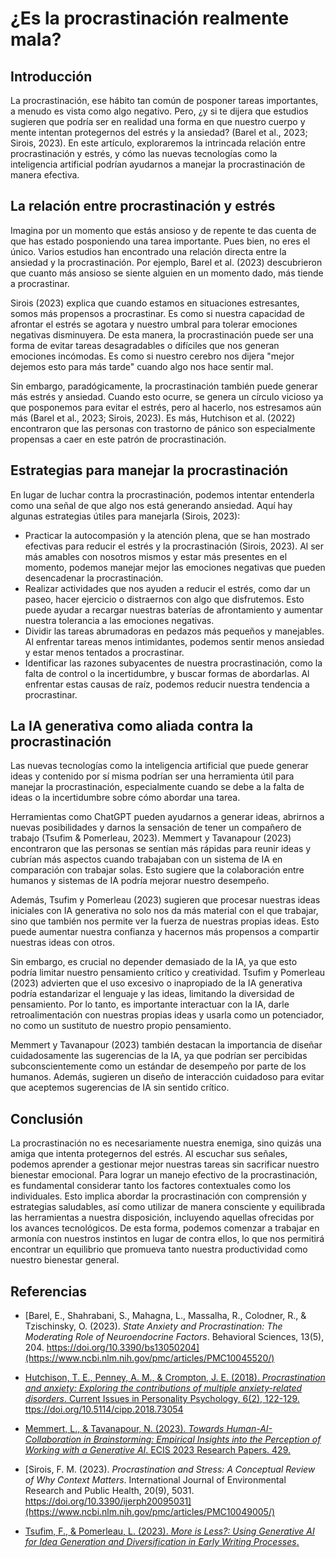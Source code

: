# ¿Es la procrastinación realmente mala?

## Introducción

La procrastinación, ese hábito tan común de posponer tareas importantes, a menudo es vista como algo negativo. Pero, ¿y si te dijera que estudios sugieren que podría ser en realidad una forma en que nuestro cuerpo y mente intentan protegernos del estrés y la ansiedad? (Barel et al., 2023; Sirois, 2023). En este artículo, exploraremos la intrincada relación entre procrastinación y estrés, y cómo las nuevas tecnologías como la inteligencia artificial podrían ayudarnos a manejar la procrastinación de manera efectiva.

## La relación entre procrastinación y estrés

Imagina por un momento que estás ansioso y de repente te das cuenta de que has estado posponiendo una tarea importante. Pues bien, no eres el único. Varios estudios han encontrado una relación directa entre la ansiedad y la procrastinación. Por ejemplo, Barel et al. (2023) descubrieron que cuanto más ansioso se siente alguien en un momento dado, más tiende a procrastinar.

Sirois (2023) explica que cuando estamos en situaciones estresantes, somos más propensos a procrastinar. Es como si nuestra capacidad de afrontar el estrés se agotara y nuestro umbral para tolerar emociones negativas disminuyera. De esta manera, la procrastinación puede ser una forma de evitar tareas desagradables o difíciles que nos generan emociones incómodas. Es como si nuestro cerebro nos dijera "mejor dejemos esto para más tarde" cuando algo nos hace sentir mal.

Sin embargo, paradógicamente, la procrastinación también puede generar más estrés y ansiedad. Cuando esto ocurre, se genera un círculo vicioso ya que posponemos para evitar el estrés, pero al hacerlo, nos estresamos aún más (Barel et al., 2023; Sirois, 2023). Es más, Hutchison et al. (2022) encontraron que las personas con trastorno de pánico son especialmente propensas a caer en este patrón de procrastinación.

## Estrategias para manejar la procrastinación

En lugar de luchar contra la procrastinación, podemos intentar entenderla como una señal de que algo nos está generando ansiedad. Aquí hay algunas estrategias útiles para manejarla (Sirois, 2023):

- Practicar la autocompasión y la atención plena, que se han mostrado efectivas para reducir el estrés y la procrastinación (Sirois, 2023). Al ser más amables con nosotros mismos y estar más presentes en el momento, podemos manejar mejor las emociones negativas que pueden desencadenar la procrastinación.
- Realizar actividades que nos ayuden a reducir el estrés, como dar un paseo, hacer ejercicio o distraernos con algo que disfrutemos. Esto puede ayudar a recargar nuestras baterías de afrontamiento y aumentar nuestra tolerancia a las emociones negativas.
- Dividir las tareas abrumadoras en pedazos más pequeños y manejables. Al enfrentar tareas menos intimidantes, podemos sentir menos ansiedad y estar menos tentados a procrastinar.
- Identificar las razones subyacentes de nuestra procrastinación, como la falta de control o la incertidumbre, y buscar formas de abordarlas. Al enfrentar estas causas de raíz, podemos reducir nuestra tendencia a procrastinar.

## La IA generativa como aliada contra la procrastinación

Las nuevas tecnologías como la inteligencia artificial que puede generar ideas y contenido por sí misma podrían ser una herramienta útil para manejar la procrastinación, especialmente cuando se debe a la falta de ideas o la incertidumbre sobre cómo abordar una tarea.

Herramientas como ChatGPT pueden ayudarnos a generar ideas, abrirnos a nuevas posibilidades y darnos la sensación de tener un compañero de trabajo (Tsufim & Pomerleau, 2023). Memmert y Tavanapour (2023) encontraron que las personas se sentían más rápidas para reunir ideas y cubrían más aspectos cuando trabajaban con un sistema de IA en comparación con trabajar solas. Esto sugiere que la colaboración entre humanos y sistemas de IA podría mejorar nuestro desempeño.

Además, Tsufim y Pomerleau (2023) sugieren que procesar nuestras ideas iniciales con IA generativa no solo nos da más material con el que trabajar, sino que también nos permite ver la fuerza de nuestras propias ideas. Esto puede aumentar nuestra confianza y hacernos más propensos a compartir nuestras ideas con otros.

Sin embargo, es crucial no depender demasiado de la IA, ya que esto podría limitar nuestro pensamiento crítico y creatividad. Tsufim y Pomerleau (2023) advierten que el uso excesivo o inapropiado de la IA generativa podría estandarizar el lenguaje y las ideas, limitando la diversidad de pensamiento. Por lo tanto, es importante interactuar con la IA, darle retroalimentación con nuestras propias ideas y usarla como un potenciador, no como un sustituto de nuestro propio pensamiento.

Memmert y Tavanapour (2023) también destacan la importancia de diseñar cuidadosamente las sugerencias de la IA, ya que podrían ser percibidas subconscientemente como un estándar de desempeño por parte de los humanos. Además, sugieren un diseño de interacción cuidadoso para evitar que aceptemos sugerencias de IA sin sentido crítico.

## Conclusión

La procrastinación no es necesariamente nuestra enemiga, sino quizás una amiga que intenta protegernos del estrés. Al escuchar sus señales, podemos aprender a gestionar mejor nuestras tareas sin sacrificar nuestro bienestar emocional. Para lograr un manejo efectivo de la procrastinación, es fundamental considerar tanto los factores contextuales como los individuales. Esto implica abordar la procrastinación con comprensión y estrategias saludables, así como utilizar de manera consciente y equilibrada las herramientas a nuestra disposición, incluyendo aquellas ofrecidas por los avances tecnológicos. De esta forma, podemos comenzar a trabajar en armonía con nuestros instintos en lugar de contra ellos, lo que nos permitirá encontrar un equilibrio que promueva tanto nuestra productividad como nuestro bienestar general.

## Referencias

- [Barel, E., Shahrabani, S., Mahagna, L., Massalha, R., Colodner, R., & Tzischinsky, O. (2023). *State Anxiety and Procrastination: The Moderating Role of Neuroendocrine Factors*. Behavioral Sciences, 13(5), 204. https://doi.org/10.3390/bs13050204](https://www.ncbi.nlm.nih.gov/pmc/articles/PMC10045520/)

- [Hutchison, T. E., Penney, A. M., & Crompton, J. E. (2018). *Procrastination and anxiety: Exploring the contributions of multiple anxiety-related disorders*. Current Issues in Personality Psychology, 6(2), 122-129. ttps://doi.org/10.5114/cipp.2018.73054](https://cipp.ug.edu.pl/Procrastination-and-anxiety-Exploring-the-contributions-of-multiple-anxiety-related,81168,0,2.html)

- [Memmert, L., & Tavanapour, N. (2023). *Towards Human-AI-Collaboration in Brainstorming: Empirical Insights into the Perception of Working with a Generative AI*. ECIS 2023 Research Papers. 429.](https://aisel.aisnet.org/ecis2023_rp/429/)

- [Sirois, F. M. (2023). *Procrastination and Stress: A Conceptual Review of Why Context Matters*. International Journal of Environmental Research and Public Health, 20(9), 5031. https://doi.org/10.3390/ijerph20095031](https://www.ncbi.nlm.nih.gov/pmc/articles/PMC10049005/)

- [Tsufim, F., & Pomerleau, L. (2023). *More is Less?: Using Generative AI for Idea Generation and Diversification in Early Writing Processes*.](https://uen.pressbooks.pub/teachingandgenerativeai/chapter/more-is-less-using-generative-ai-for-idea-generation-and-diversification-in-early-writing-processes/)